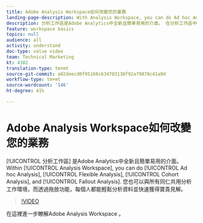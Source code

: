 ```yaml
---
title: Adobe Analysis Workspace如何改變您的業務
landing-page-description: With Analysis Workspace, you can do Ad hoc Analysis, Flexible Analysis, Cohort Analysis, and Fallout Analysis.
description: 分析工作區是Adobe Analytics中全新且簡單易用的介面。 在分析工作區中，您可以執行臨機分析、彈性分析、世代分析和流失分析。 您也可以與所有同仁共用分析工作環境，而透過拖放功能，每個人都能輕鬆分析資料並快速獲得寶貴見解。
feature: workspace basics
topics: null
audience: all
activity: understand
doc-type: value video
team: Technical Marketing
kt: 4382
translation-type: tm+mt
source-git-commit: a02deecd0f95160c634703130f92a79870c41a9d
workflow-type: tm+mt
source-wordcount: '146'
ht-degree: 41%

---
```



# Adobe Analysis Workspace如何改變您的業務

[!UICONTROL 分析工作區] 是Adobe Analytics中全新且簡單易用的介面。 Within [!UICONTROL Analysis Workspace], you can do [!UICONTROL Ad hoc Analysis], [!UICONTROL Flexible Analysis], [!UICONTROL Cohort Analysis], and [!UICONTROL Fallout Analysis]. 您也可以與所有同仁共用分析工作環境，而透過拖放功能，每個人都能輕鬆分析資料並快速獲得寶貴見解。

>[!VIDEO](https://video.tv.adobe.com/v/31501/?quality=12)

在這裡進一步瞭解Adobe Analysis Workspace [](https://www.adobe.com/analytics/ad-hoc-analysis.html?sdid=T32PLYTV&amp;mv=search)。
